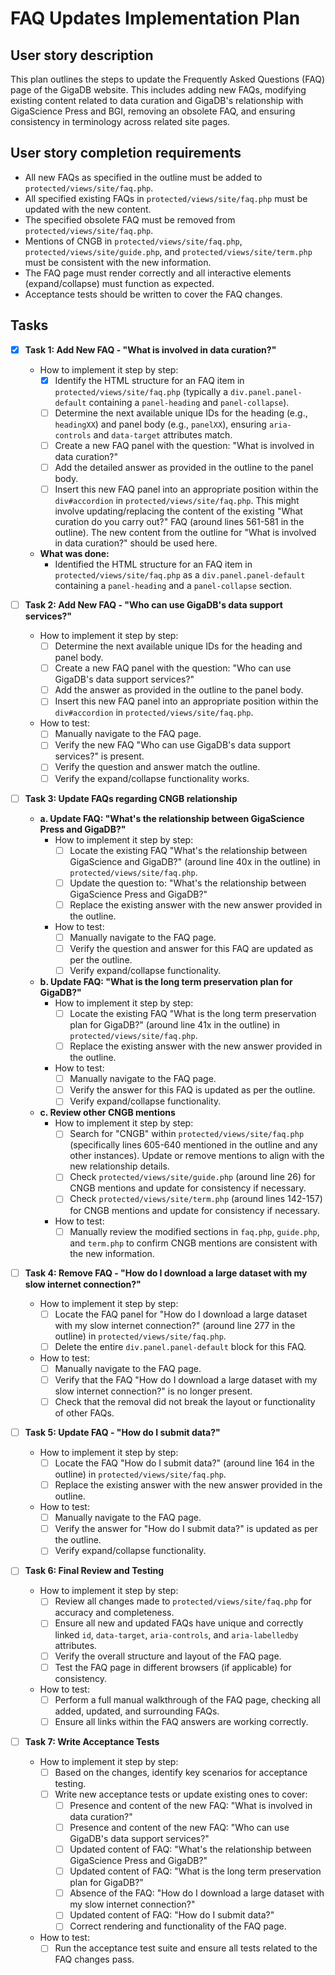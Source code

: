 # FAQ Updates Implementation Plan

## User story description
This plan outlines the steps to update the Frequently Asked Questions (FAQ) page of the GigaDB website. This includes adding new FAQs, modifying existing content related to data curation and GigaDB's relationship with GigaScience Press and BGI, removing an obsolete FAQ, and ensuring consistency in terminology across related site pages.

## User story completion requirements
- All new FAQs as specified in the outline must be added to `protected/views/site/faq.php`.
- All specified existing FAQs in `protected/views/site/faq.php` must be updated with the new content.
- The specified obsolete FAQ must be removed from `protected/views/site/faq.php`.
- Mentions of CNGB in `protected/views/site/faq.php`, `protected/views/site/guide.php`, and `protected/views/site/term.php` must be consistent with the new information.
- The FAQ page must render correctly and all interactive elements (expand/collapse) must function as expected.
- Acceptance tests should be written to cover the FAQ changes.

## Tasks
- [x] **Task 1: Add New FAQ - "What is involved in data curation?"**
    - How to implement it step by step:
        - [x] Identify the HTML structure for an FAQ item in `protected/views/site/faq.php` (typically a `div.panel.panel-default` containing a `panel-heading` and `panel-collapse`).
        - [ ] Determine the next available unique IDs for the heading (e.g., `headingXX`) and panel body (e.g., `panelXX`), ensuring `aria-controls` and `data-target` attributes match.
        - [ ] Create a new FAQ panel with the question: "What is involved in data curation?"
        - [ ] Add the detailed answer as provided in the outline to the panel body.
        - [ ] Insert this new FAQ panel into an appropriate position within the `div#accordion` in `protected/views/site/faq.php`. This might involve updating/replacing the content of the existing "What curation do you carry out?" FAQ (around lines 561-581 in the outline). The new content from the outline for "What is involved in data curation?" should be used here.
    - **What was done:**
        - Identified the HTML structure for an FAQ item in `protected/views/site/faq.php` as a `div.panel.panel-default` containing a `panel-heading` and a `panel-collapse` section.

- [ ] **Task 2: Add New FAQ - "Who can use GigaDB's data support services?"**
    - How to implement it step by step:
        - [ ] Determine the next available unique IDs for the heading and panel body.
        - [ ] Create a new FAQ panel with the question: "Who can use GigaDB's data support services?"
        - [ ] Add the answer as provided in the outline to the panel body.
        - [ ] Insert this new FAQ panel into an appropriate position within the `div#accordion` in `protected/views/site/faq.php`.
    - How to test:
        - [ ] Manually navigate to the FAQ page.
        - [ ] Verify the new FAQ "Who can use GigaDB's data support services?" is present.
        - [ ] Verify the question and answer match the outline.
        - [ ] Verify the expand/collapse functionality works.

- [ ] **Task 3: Update FAQs regarding CNGB relationship**
    - **a. Update FAQ: "What's the relationship between GigaScience Press and GigaDB?"**
        - How to implement it step by step:
            - [ ] Locate the existing FAQ "What's the relationship between GigaScience and GigaDB?" (around line 40x in the outline) in `protected/views/site/faq.php`.
            - [ ] Update the question to: "What's the relationship between GigaScience Press and GigaDB?"
            - [ ] Replace the existing answer with the new answer provided in the outline.
        - How to test:
            - [ ] Manually navigate to the FAQ page.
            - [ ] Verify the question and answer for this FAQ are updated as per the outline.
            - [ ] Verify expand/collapse functionality.
    - **b. Update FAQ: "What is the long term preservation plan for GigaDB?"**
        - How to implement it step by step:
            - [ ] Locate the existing FAQ "What is the long term preservation plan for GigaDB?" (around line 41x in the outline) in `protected/views/site/faq.php`.
            - [ ] Replace the existing answer with the new answer provided in the outline.
        - How to test:
            - [ ] Manually navigate to the FAQ page.
            - [ ] Verify the answer for this FAQ is updated as per the outline.
            - [ ] Verify expand/collapse functionality.
    - **c. Review other CNGB mentions**
        - How to implement it step by step:
            - [ ] Search for "CNGB" within `protected/views/site/faq.php` (specifically lines 605-640 mentioned in the outline and any other instances). Update or remove mentions to align with the new relationship details.
            - [ ] Check `protected/views/site/guide.php` (around line 26) for CNGB mentions and update for consistency if necessary.
            - [ ] Check `protected/views/site/term.php` (around lines 142-157) for CNGB mentions and update for consistency if necessary.
        - How to test:
            - [ ] Manually review the modified sections in `faq.php`, `guide.php`, and `term.php` to confirm CNGB mentions are consistent with the new information.

- [ ] **Task 4: Remove FAQ - "How do I download a large dataset with my slow internet connection?"**
    - How to implement it step by step:
        - [ ] Locate the FAQ panel for "How do I download a large dataset with my slow internet connection?" (around line 277 in the outline) in `protected/views/site/faq.php`.
        - [ ] Delete the entire `div.panel.panel-default` block for this FAQ.
    - How to test:
        - [ ] Manually navigate to the FAQ page.
        - [ ] Verify that the FAQ "How do I download a large dataset with my slow internet connection?" is no longer present.
        - [ ] Check that the removal did not break the layout or functionality of other FAQs.

- [ ] **Task 5: Update FAQ - "How do I submit data?"**
    - How to implement it step by step:
        - [ ] Locate the FAQ "How do I submit data?" (around line 164 in the outline) in `protected/views/site/faq.php`.
        - [ ] Replace the existing answer with the new answer provided in the outline.
    - How to test:
        - [ ] Manually navigate to the FAQ page.
        - [ ] Verify the answer for "How do I submit data?" is updated as per the outline.
        - [ ] Verify expand/collapse functionality.

- [ ] **Task 6: Final Review and Testing**
    - How to implement it step by step:
        - [ ] Review all changes made to `protected/views/site/faq.php` for accuracy and completeness.
        - [ ] Ensure all new and updated FAQs have unique and correctly linked `id`, `data-target`, `aria-controls`, and `aria-labelledby` attributes.
        - [ ] Verify the overall structure and layout of the FAQ page.
        - [ ] Test the FAQ page in different browsers (if applicable) for consistency.
    - How to test:
        - [ ] Perform a full manual walkthrough of the FAQ page, checking all added, updated, and surrounding FAQs.
        - [ ] Ensure all links within the FAQ answers are working correctly.

- [ ] **Task 7: Write Acceptance Tests**
    - How to implement it step by step:
        - [ ] Based on the changes, identify key scenarios for acceptance testing.
        - [ ] Write new acceptance tests or update existing ones to cover:
            - [ ] Presence and content of the new FAQ: "What is involved in data curation?"
            - [ ] Presence and content of the new FAQ: "Who can use GigaDB's data support services?"
            - [ ] Updated content of FAQ: "What's the relationship between GigaScience Press and GigaDB?"
            - [ ] Updated content of FAQ: "What is the long term preservation plan for GigaDB?"
            - [ ] Absence of the FAQ: "How do I download a large dataset with my slow internet connection?"
            - [ ] Updated content of FAQ: "How do I submit data?"
            - [ ] Correct rendering and functionality of the FAQ page.
    - How to test:
        - [ ] Run the acceptance test suite and ensure all tests related to the FAQ changes pass.